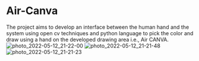 # Air-Canva
The project aims to develop an interface between the human hand and the system using open cv techniques and python language to pick the color and draw using a hand on the developed drawing area i.e., Air CANVA.
![photo_2022-05-12_21-22-00](https://user-images.githubusercontent.com/92975269/168124291-d455c03d-3454-4c70-acdc-770b90e20cad.jpg)
![photo_2022-05-12_21-21-48](https://user-images.githubusercontent.com/92975269/168124298-0540f142-6490-4efb-a1be-705cd3988bc5.jpg)
![photo_2022-05-12_21-21-23](https://user-images.githubusercontent.com/92975269/168124303-1e9d7f42-60f1-4e87-8830-045c0294f6d3.jpg)
